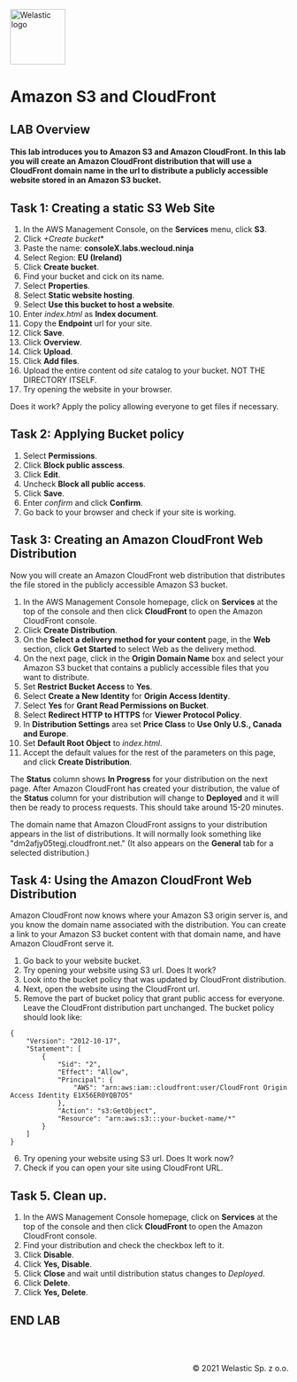 <img src="https://welastic.pl/wp-content/uploads/2020/05/cropped-welastic_logo-300x259.png" alt="Welastic logo" width="100" align="left">
<br><br>
<br><br>
<br><br>

# Amazon S3 and CloudFront

## LAB Overview

#### This lab introduces you to Amazon S3 and Amazon CloudFront. In this lab you will create an Amazon CloudFront distribution that will use a CloudFront domain name in the url to distribute a publicly accessible website stored in an Amazon S3 bucket.

## Task 1: Creating a static S3 Web Site

1. In the AWS Management Console, on the **Services** menu, click **S3**.
2. Click *+Create bucket**
3. Paste the name: **consoleX.labs.wecloud.ninja**
4. Select Region: **EU (Ireland)**
5. Click **Create bucket**.
6. Find your bucket and cick on its name.
7. Select **Properties**.
8. Select **Static website hosting**.
9. Select **Use this bucket to host a website**.
10. Enter *index.html* as **Index document**.
11. Copy the **Endpoint** url for your site.
12. Click **Save**.
13. Click **Overview**.
14. Click **Upload**.
15. Click **Add files**.
16. Upload the entire content od *site* catalog to your bucket. NOT THE DIRECTORY ITSELF.
17. Try opening the website in your browser.

Does it work? Apply the policy allowing everyone to get files if necessary.

## Task 2: Applying Bucket policy

1.  Select **Permissions**.
2.  Click **Block public asscess**.
3.  Click **Edit**.
4.  Uncheck **Block all public access**.
5.  Click **Save**.
6.  Enter *confirm* and click **Confirm**.
7. Go back to your browser and check if your site is working.


## Task 3: Creating an Amazon CloudFront Web Distribution

Now you will create an Amazon CloudFront web distribution that distributes the file stored in the publicly accessible Amazon S3 bucket.

1.  In the AWS Management Console homepage, click on **Services** at the top of the console and then click **CloudFront** to open the Amazon CloudFront console.
2.  Click **Create Distribution**.
3.  On the **Select a delivery method for your content** page, in the **Web** section, click **Get Started** to select Web as the delivery method.
4.  On the next page, click in the **Origin Domain Name** box and select your Amazon S3 bucket that contains a publicly accessible files that you want to distribute.
5.  Set **Restrict Bucket Access** to **Yes**.
6.  Select **Create a New Identity** for **Origin Access Identity**.
7.  Select **Yes** for **Grant Read Permissions on Bucket**.
8.  Select **Redirect HTTP to HTTPS** for **Viewer Protocol Policy**.
9.  In **Distribution Settings** area set **Price Class** to **Use Only U.S., Canada and Europe**.
10. Set **Default Root Object** to *index.html*.
11. Accept the default values for the rest of the parameters on this page, and click **Create Distribution**.

The **Status** column shows **In Progress** for your distribution on the next page. After Amazon CloudFront has created your distribution, the value of the **Status**  column for your distribution will change to **Deployed** and it will then be ready to process requests. This should take around 15-20 minutes.

The domain name that Amazon CloudFront assigns to your distribution appears in the list of distributions. It will normally look something like &quot;dm2afjy05tegj.cloudfront.net.&quot; (It also appears on the **General** tab for a selected distribution.)

## Task 4: Using the Amazon CloudFront Web Distribution

Amazon CloudFront now knows where your Amazon S3 origin server is, and you know the domain name associated with the distribution. You can create a link to your Amazon S3 bucket content with that domain name, and have Amazon CloudFront serve it.

1.  Go back to your website bucket.
2.  Try opening your website using S3 url. Does It work?
3.  Look into the bucket policy that was updated by CloudFront distribution.
4.  Next, open the website using the CloudFront url.
5.  Remove the part of bucket policy that grant public access for everyone. Leave the CloudFront distribution part unchanged. The bucket policy should look like:

```
{
    "Version": "2012-10-17",
    "Statement": [
        {
            "Sid": "2",
            "Effect": "Allow",
            "Principal": {
                "AWS": "arn:aws:iam::cloudfront:user/CloudFront Origin Access Identity E1X56ER0YQB7O5"
            },
            "Action": "s3:GetObject",
            "Resource": "arn:aws:s3:::your-bucket-name/*"
        }
    ]
}
```

6. Try opening your website using S3 url. Does It work now?
7. Check if you can open your site using CloudFront URL.


## Task 5. Clean up.

1.  In the AWS Management Console homepage, click on **Services** at the top of the console and then click **CloudFront** to open the Amazon CloudFront console.
2.  Find your distribution and check the checkbox left to it.
3.  Click **Disable**.
4.  Click **Yes, Disable**.
5.  Click **Close** and wait until distribution status changes to *Deployed*.
6.  Click **Delete**.
7.  Click **Yes, Delete**.



## END LAB

<br><br>

<p align="right">&copy; 2021 Welastic Sp. z o.o.<p>
